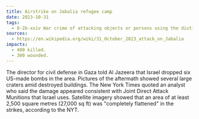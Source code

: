 ```yaml
---
title: Airstrike on Jabalia refugee camp
date: 2023-10-31
tags:
  - 8-2b-xxiv War crime of attacking objects or persons using the distinctive emblems of the Geneva Conventions.
sources:
  - https://en.wikipedia.org/wiki/31_October_2023_attack_on_Jabalia
impacts:
  - 400 killed.
  - 300 wounded.
---
```


The director for civil defense in Gaza told Al Jazeera that Israel dropped six US-made bombs in the area. Pictures of the aftermath showed several large craters amid destroyed buildings. The New York Times quoted an analyst who said the damage appeared consistent with Joint Direct Attack Munitions that Israel uses. Satellite imagery showed that an area of at least 2,500 square metres (27,000 sq ft) was "completely flattened" in the strikes, according to the NYT.